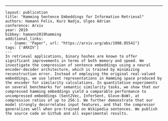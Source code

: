 ---
    layout: publication
    title: "Hamming Sentence Embeddings for Information Retrieval"
    authors: Hamann Felix, Kurz Nadja, Ulges Adrian
    conference: Arxiv
    year: 2019
    bibkey: hamann2019hamming
    additional_links:
      - {name: "Paper", url: "https://arxiv.org/abs/1908.05541"}
    tags: ['ARXIV']
    ---
    In retrieval applications, binary hashes are known to offer significant improvements in terms of both memory and speed. We investigate the compression of sentence embeddings using a neural encoder-decoder architecture, which is trained by minimizing reconstruction error. Instead of employing the original real-valued embeddings, we use latent representations in Hamming space produced by the encoder for similarity calculations. In quantitative experiments on several benchmarks for semantic similarity tasks, we show that our compressed hamming embeddings yield a comparable performance to uncompressed embeddings (Sent2Vec, InferSent, Glove-BoW), at compression ratios of up to 256:1. We further demonstrate that our model strongly decorrelates input features, and that the compressor generalizes well when pre-trained on Wikipedia sentences. We publish the source code on Github and all experimental results.